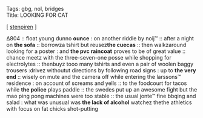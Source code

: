 Tags: gbg, nol, bridges  
Title: LOOKING FOR CAT
  
[ [stenpiren](https://maps.app.goo.gl/7j5cD6g97EryNmZG7) ]

Δ804 :: float young dunno **ounce** : on another riddle by noij™ :: after a night on **the sofa** :: borrowza tshirt but reusez**the cuecas** :: then walkzaround looking for a poster : and **the pvc raincoat** proves to be of great value :: chance meetz with the three-seven-one posse while shopping for electrolytes :: thenbuyz tooo many tshirts and even a pair of woolen baggy trousers :drivez withoutut directions by following road signs : up to **the very end** :: wisely on mute and the camera off while entering the larssons™ residence : on account of screams and yells :: to the foodcourt for tacos while **the police** plays paddle :: the swedes put up an awesome fight but the mao ping pong machines were too stable :: the usual jonte™ fine bbqing and salad : what was unusual was **the lack of alcohol** watchez thethe athletics with focus on fat chicks shot-putting  
